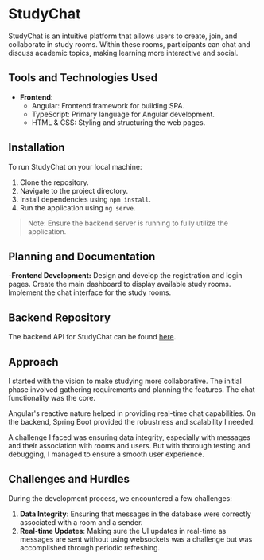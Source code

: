 # StudyChat

StudyChat is an intuitive platform that allows users to create, join, and collaborate in study rooms. Within these rooms, participants can chat and discuss academic topics, making learning more interactive and social.

## Tools and Technologies Used

- **Frontend**:
  - Angular: Frontend framework for building SPA.
  - TypeScript: Primary language for Angular development.
  - HTML & CSS: Styling and structuring the web pages.
  
## Installation

To run StudyChat on your local machine:

1. Clone the repository.
2. Navigate to the project directory.
3. Install dependencies using `npm install`.
4. Run the application using `ng serve`.

> Note: Ensure the backend server is running to fully utilize the application.

## Planning and Documentation

-**Frontend Development:**
Design and develop the registration and login pages.
Create the main dashboard to display available study rooms.
Implement the chat interface for the study rooms.

## Backend Repository

The backend API for StudyChat can be found [here](<(https://github.com/TheProgrammingRiver/StudyChat/tree/main)>).

## Approach

I started with the vision to make studying more collaborative. The initial phase involved gathering requirements and planning the features. The chat functionality was the core.

Angular's reactive nature helped in providing real-time chat capabilities. On the backend, Spring Boot provided the robustness and scalability I needed. 

A challenge I faced was ensuring data integrity, especially with messages and their association with rooms and users. But with thorough testing and debugging, I managed to ensure a smooth user experience.

## Challenges and Hurdles

During the development process, we encountered a few challenges:

1. **Data Integrity**: Ensuring that messages in the database were correctly associated with a room and a sender.
2. **Real-time Updates**: Making sure the UI updates in real-time as messages are sent without using websockets was a challenge but was accomplished through periodic refreshing.


